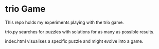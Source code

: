 # trio Game

This repo holds my experiments playing with the trio game.

trio.py searches for puzzles with solutions for as many as possible results.

index.html visualises a specific puzzle and might evolve into a game.








